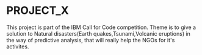 # PROJECT_X

This project is part of the IBM Call for Code competition.
Theme is to give a solution to Natural disasters(Earth quakes,Tsunami,Volcanic eruptions) in the way of predictive analysis, that will really help the NGOs for it's activites.
